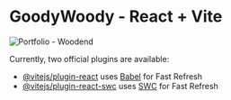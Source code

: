 # GoodyWoody  -  React + Vite

![Portfolio - Woodend](https://github.com/SuranSandeepa/goodywoody/assets/74088854/632630c1-b28c-456c-938a-2e4b69dfdeb6)


Currently, two official plugins are available:

- [@vitejs/plugin-react](https://github.com/vitejs/vite-plugin-react/blob/main/packages/plugin-react/README.md) uses [Babel](https://babeljs.io/) for Fast Refresh
- [@vitejs/plugin-react-swc](https://github.com/vitejs/vite-plugin-react-swc) uses [SWC](https://swc.rs/) for Fast Refresh
